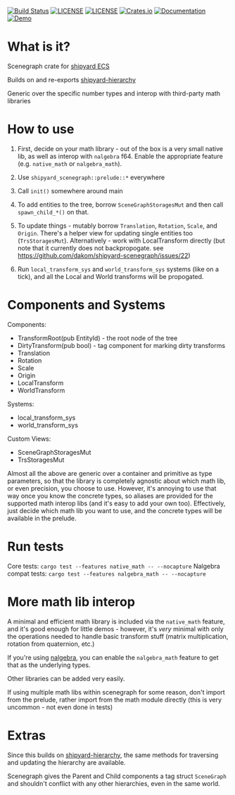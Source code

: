 [![Build Status](https://github.com/dakom/shipyard-scenegraph/workflows/Test%2C%20Build%2C%20and%20Deploy/badge.svg)](https://github.com/dakom/shipyard-scenegraph/actions)
[![LICENSE](https://img.shields.io/badge/license-MIT-blue.svg)](LICENSE-MIT)
[![LICENSE](https://img.shields.io/badge/license-apache-blue.svg)](LICENSE-APACHE)
[![Crates.io](https://img.shields.io/crates/v/shipyard_scenegraph.svg)](https://crates.io/crates/shipyard_scenegraph)
[![Documentation](https://docs.rs/shipyard_scenegraph/badge.svg)](https://docs.rs/shipyard_scenegraph)
[![Demo](https://img.shields.io/badge/demo-launch-yellow)](https://dakom.github.io/shipyard-scenegraph)

# What is it?
Scenegraph crate for [shipyard ECS](https://github.com/leudz/shipyard)

Builds on and re-exports [shipyard-hierarchy](https://github.com/dakom/shipyard-hierarchy)

Generic over the specific number types and interop with third-party math libraries

# How to use

1. First, decide on your math library - out of the box is a very small native lib, as well as interop with `nalgebra` f64. Enable the appropriate feature (e.g. `native_math` or `nalgebra_math`).

2. Use `shipyard_scenegraph::prelude::*` everywhere

3. Call `init()` somewhere around main

4. To add entities to the tree, borrow `SceneGraphStoragesMut` and then call `spawn_child_*()` on that.

5. To update things - mutably borrow `Translation`, `Rotation`, `Scale`, and `Origin`. There's a helper view for updating single entities too (`TrsStoragesMut`). Alternatively - work with LocalTransform directly (but note that it currently does not backpropogate. see https://github.com/dakom/shipyard-scenegraph/issues/22) 

6. Run `local_transform_sys` and `world_transform_sys` systems (like on a tick), and all the Local and World transforms will be propogated.


# Components and Systems

Components:

* TransformRoot(pub EntityId) - the root node of the tree
* DirtyTransform(pub bool) - tag component for marking dirty transforms
* Translation
* Rotation
* Scale
* Origin
* LocalTransform
* WorldTransform

Systems:

* local_transform_sys 
* world_transform_sys 

Custom Views:

* SceneGraphStoragesMut
* TrsStoragesMut

Almost all the above are generic over a container and primitive as type parameters, so that the library is completely agnostic about which math lib, or even precision, you choose to use. However, it's annoying to use that way once you know the concrete types, so aliases are provided for the supported math interop libs (and it's easy to add your own too). Effectively, just decide which math lib you want to use, and the concrete types will be available in the prelude. 

# Run tests

Core tests: `cargo test --features native_math -- --nocapture`
Nalgebra compat tests: `cargo test --features nalgebra_math -- --nocapture`

# More math lib interop

A minimal and efficient math library is included via the `native_math` feature, and it's good enough for little demos - however, it's _very_ minimal with only the operations needed to handle basic transform stuff (matrix multiplication, rotation from quaternion, etc.)

If you're using [nalgebra](https://nalgebra.org/), you can enable the `nalgebra_math` feature to get that as the underlying types.

Other libraries can be added very easily.

If using multiple math libs within scenegraph for some reason, don't import from the prelude, rather import from the math module directly (this is very uncommon - not even done in tests)

# Extras

Since this builds on [shipyard-hierarchy](https://github.com/dakom/shipyard-hierarchy), the same methods for traversing and updating the hierarchy are available.

Scenegraph gives the Parent and Child components a tag struct `SceneGraph` and shouldn't conflict with any other hierarchies, even in the same world.
